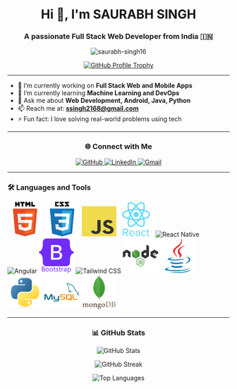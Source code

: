 <h1 align="center">Hi 👋, I'm SAURABH SINGH</h1>
<h3 align="center">A passionate Full Stack Web Developer from India 🇮🇳</h3>

<p align="center">
  <img src="https://komarev.com/ghpvc/?username=saurabh-singh16&label=Profile%20views&color=0e75b6&style=flat" alt="saurabh-singh16" />
</p>

<p align="center">
  <a href="https://github.com/ryo-ma/github-profile-trophy">
    <img src="https://github-profile-trophy.vercel.app/?username=saurabh-singh16&theme=onedark&row=1&column=7" alt="GitHub Profile Trophy" />
  </a>
</p>

---

- 🔭 I’m currently working on **Full Stack Web and Mobile Apps**
- 🌱 I’m currently learning **Machine Learning and DevOps**
- 💬 Ask me about **Web Development, Android, Java, Python**
- 📫 Reach me at: **ssingh2168@gmail.com**
- ⚡ Fun fact: I love solving real-world problems using tech

---

<h3 align="center">🌐 Connect with Me</h3>
<p align="center">
  <a href="https://github.com/saurabh-singh16" target="_blank">
    <img src="https://img.shields.io/badge/GitHub-100000?style=for-the-badge&logo=github&logoColor=white" alt="GitHub" />
  </a>
  <a href="https://www.linkedin.com/in/saurabh-singh16" target="_blank">
    <img src="https://img.shields.io/badge/LinkedIn-0077B5?style=for-the-badge&logo=linkedin&logoColor=white" alt="LinkedIn" />
  </a>
  <a href="mailto:ssingh2168@gmail.com">
    <img src="https://img.shields.io/badge/Gmail-D14836?style=for-the-badge&logo=gmail&logoColor=white" alt="Gmail" />
  </a>
</p>

---

<h3 align="left">🛠️ Languages and Tools</h3>

<p align="left">
  <!-- Frontend -->
  <img src="https://raw.githubusercontent.com/devicons/devicon/master/icons/html5/html5-original-wordmark.svg" alt="HTML5" width="80" height="80"/>
  <img src="https://raw.githubusercontent.com/devicons/devicon/master/icons/css3/css3-original-wordmark.svg" alt="CSS3" width="80" height="80"/>
  <img src="https://raw.githubusercontent.com/devicons/devicon/master/icons/javascript/javascript-original.svg" alt="JavaScript" width="80" height="70"/>
  <img src="https://raw.githubusercontent.com/devicons/devicon/master/icons/react/react-original-wordmark.svg" alt="React" width="80" height="80"/>
  <img src="https://reactnative.dev/img/header_logo.svg" alt="React Native" width="80" height="80"/>
  <img src="https://angular.io/assets/images/logos/angular/angular.svg" alt="Angular" width="80" height="80"/>
  <img src="https://raw.githubusercontent.com/devicons/devicon/master/icons/bootstrap/bootstrap-plain-wordmark.svg" alt="Bootstrap" width="80" height="80"/>
  <img src="https://www.vectorlogo.zone/logos/tailwindcss/tailwindcss-icon.svg" alt="Tailwind CSS" width="80" height="80"/>

  <!-- Backend & Languages -->
  <img src="https://raw.githubusercontent.com/devicons/devicon/master/icons/nodejs/nodejs-original-wordmark.svg" alt="Node.js" width="80" height="80"/>
  <img src="https://raw.githubusercontent.com/devicons/devicon/master/icons/java/java-original.svg" alt="Java" width="80" height="80"/>
  <img src="https://raw.githubusercontent.com/devicons/devicon/master/icons/python/python-original.svg" alt="Python" width="80" height="80"/>
  

  <!-- Databases -->
  <img src="https://raw.githubusercontent.com/devicons/devicon/master/icons/mysql/mysql-original-wordmark.svg" alt="MySQL" width="80" height="80"/>
  <img src="https://raw.githubusercontent.com/devicons/devicon/master/icons/mongodb/mongodb-original-wordmark.svg" alt="MongoDB" width="80" height="80"/>
</p>

---
<h3 align="center">📊 GitHub Stats</h3>

<p align="center">
  <img src="https://github-readme-stats.vercel.app/api?username=saurabh-singh16&show_icons=true&theme=github_dark&locale=en" alt="GitHub Stats" />
</p>

<p align="center">
  <img src="https://github-readme-streak-stats.herokuapp.com/?user=saurabh-singh16&theme=dark" alt="GitHub Streak" />
</p>

<p align="center">
  <img src="https://github-readme-stats.vercel.app/api/top-langs/?username=saurabh-singh16&layout=compact&theme=dark" alt="Top Languages" />
</p>
